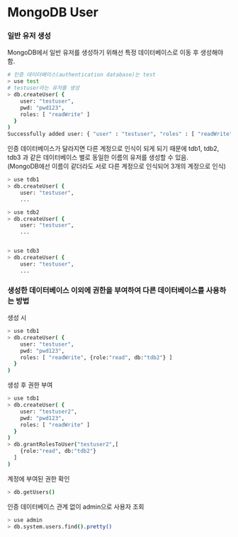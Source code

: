 MongoDB User
===

### 일반 유저 생성

MongoDB에서 일반 유저를 생성하기 위해선 특정 데이터베이스로 이동 후 생성해야 함.
```sh
# 인증 데이터베이스(authentication database)는 test
> use test
# testuser라는 유저를 생성
> db.createUser( { 
    user: "testuser", 
    pwd: "pwd123", 
    roles: [ "readWrite" ]
  }
)
Successfully added user: { "user" : "testuser", "roles" : [ "readWrite" ] }
```
인증 데이터베이스가 달라지면 다른 계정으로 인식이 되게 되기 때문에 tdb1, tdb2, tdb3 과 같은 데이터베이스 별로 동일한 이름의 유저를 생성할 수 있음.
\
(MongoDB에선 이름이 같더라도 서로 다른 계정으로 인식되어 3개의 계정으로 인식)
```sh
> use tdb1
> db.createUser( { 
    user: "testuser", 
    ...

> use tdb2
> db.createUser( { 
    user: "testuser", 
    ...


> use tdb3
> db.createUser( { 
    user: "testuser", 
    ...
```

### 생성한 데이터베이스 이외에 권한을 부여하여 다른 데이터베이스를 사용하는 방법

생성 시
```sh
> use tdb1
> db.createUser( { 
    user: "testuser", 
    pwd: "pwd123", 
    roles: [ "readWrite", {role:"read", db:"tdb2"} ]
  }
)
```

생성 후 권한 부여
```sh
> use tdb1
> db.createUser( { 
    user: "testuser2", 
    pwd: "pwd123", 
    roles: [ "readWrite" ]
  }
)
> db.grantRolesToUser("testuser2",[
    {role:"read", db:"tdb2"}
  ]
)
```

계정에 부여된 권한 확인
```sh
> db.getUsers()
```

인증 데이터베이스 관계 없이 admin으로 사용자 조회
```sh
> use admin
> db.system.users.find().pretty()
```
<br>
